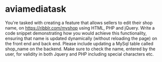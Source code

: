 # aviamediatask

You're tasked with creating a feature that allows sellers to edit their shop name, on https://ribblr.com/myshop using HTML, PHP and jQuery. Write a code snippet demonstrating how you would achieve this functionality, ensuring that name is updated dynamically (without reloading the page) on the front end and back end. Please include updating a MySql table called shop_name on the backend. Make sure to check the name, entered by the user, for validity in both Jquery and PHP including special characters etc.
